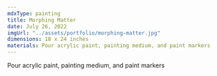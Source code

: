 ```yaml
---
mdxType: painting
title: Morphing Matter
date: July 26, 2022
imgUrl: "../assets/portfolio/morphing-matter.jpg"
dimensions: 18 x 24 inches
materials: Pour acrylic paint, painting medium, and paint markers
---
```


Pour acrylic paint, painting medium, and paint markers
